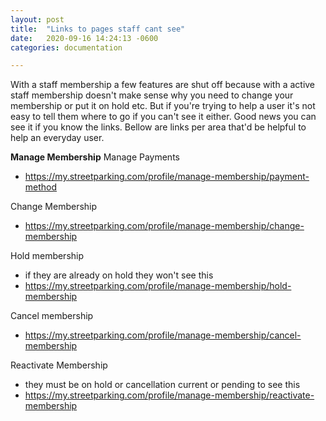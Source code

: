 ```yaml
---
layout: post
title:  "Links to pages staff cant see"
date:   2020-09-16 14:24:13 -0600
categories: documentation

---
```

With a staff membership a few features are shut off because with a active staff membership doesn't make sense why you need to change your membership or put it on hold etc. But if you're trying to help a user it's not easy to tell them where to go if you can't see it either. Good news you can see it if you know the links. Bellow are links per area that'd be helpful to help an everyday user.

**Manage Membership**
Manage Payments 
- https://my.streetparking.com/profile/manage-membership/payment-method

Change Membership 
- https://my.streetparking.com/profile/manage-membership/change-membership

Hold membership 
- if they are already on hold they won't see this
- https://my.streetparking.com/profile/manage-membership/hold-membership

Cancel membership 
- https://my.streetparking.com/profile/manage-membership/cancel-membership

Reactivate Membership 
- they must be on hold or cancellation current or pending to see this
- https://my.streetparking.com/profile/manage-membership/reactivate-membership